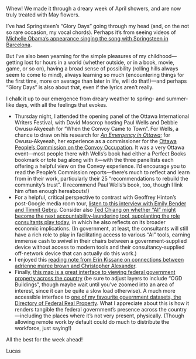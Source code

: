 Whew! We made it through a dreary week of April showers, and are now truly treated with May flowers.

I’ve had Springsteen’s “Glory Days” going through my head (and, on the not so rare occasion, my vocal chords). Perhaps it’s from seeing videos of [Michelle Obama’s appearance singing the song with Springsteen in Barcelona](https://www.latimes.com/entertainment-arts/music/story/2023-04-30/michelle-obama-bruce-springsteen-barcelona-backup-singer).

But I’ve also been yearning for the simple pleasures of my childhood—getting lost for hours in a world (whether outside, or in a book, movie, game, or so on), having a broad sense of possibility (rolling hills always seem to come to mind), always learning so much (encountering things for the first time, more on average than later in life, will do that!)—and perhaps “Glory Days” is also about that, even if the lyrics aren’t really.

I chalk it up to our emergence from dreary weather to spring- and summer-like days, with all the feelings that evokes.

- Thursday night, I attended the opening panel of the Ottawa International Writers Festival, with David Moscrop hosting Paul Wells and Debbie Owusu-Akyeeah for “When the Convoy Came to Town”. For Wells, a chance to draw on his research for [_An Emergency in Ottawa_](https://sutherlandhousebooks.com/product/an-emergency-in-ottawa/); for Owusu-Akyeeah, her experience as a commissioner for the [Ottawa People’s Commission on the Convoy Occupation](https://www.opc-cpo.ca/). It was a very Ottawa event—most people there with Wells’s book had either a Perfect Books bookmark or tote bag along with it—with the three panellists each offering a helpful view on the Convoy experience. I’d encourage you to read the People’s Commission reports—there’s much to reflect and learn from in their work, particularly their 25 “recommendations to rebuild the community’s trust”. (I recommend Paul Wells’s book, too, though I link him often enough hereabouts!)
- For a helpful, critical perspective to contrast with Geoffrey Hinton’s post-Google media room tour, [listen to this interview with Emily Bender and Timnit Gebru](https://open.spotify.com/episode/6W1WQSm75upEx9LgtvrDH9). Consider also [Ted Chiang on whether “AI” might become the next accountability-laundering tool, supplanting the role consultants play today](https://www.newyorker.com/science/annals-of-artificial-intelligence/will-ai-become-the-new-mckinsey), in which he also reflects on its broader economic implications. (In government, at least, the consultants will still have a rich role to play in facilitating access to various “AI” tools, earning immense cash to swivel in their chairs between a government-supplied device without access to modern tools and their consultancy-supplied off-network device that can actually do this work.)
- I enjoyed this [reading note from Erin Kissane on connections between adrienne maree brown and Christopher Alexander](https://erinkissane.com/interhooking-interlocking-nonmaterial).
- Finally, [this map is a great interface to viewing federal government property across the country](https://pwgsc-geomatics.maps.arcgis.com/apps/webappviewer/index.html?id=c2965dc68a2c45928943f1519a43ada2&locale=en) (be sure to adjust layers to include “OGD Buildings”, though maybe wait until you’ve zoomed into an area of interest, since it can be quite a slow load otherwise). A much more accessible interface to [one of my favourite government datasets, the Directory of Federal Real Property](https://www.tbs-sct.gc.ca/dfrp-rbif/home-accueil-eng.aspx). What I appreciate about this is how it renders tangible the federal government’s presence across the country—including the places where it’s not very present, physically. (Though allowing remote work by default could do much to distribute the workforce, just saying!)

All the best for the week ahead!

Lucas